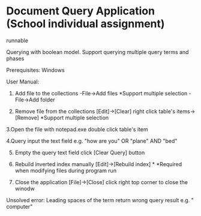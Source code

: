 # Document Query Application (School individual assignment)

runnable

Querying with boolean model. Support querying multiple query terms and phases

Prerequisites:
Windows

User Manual:
1. Add file to the collections
-File->Add files *Support multiple selection
-File->Add folder

2. Remove file from the collections
[Edit]->[Clear]
right click table's items->[Remove] *Support multiple selection

3.Open the file with notepad.exe
double click table's item

4.Query
input the text field
e.g. "how are you" OR "plane" AND "bed"

5. Empty the query text field
click [Clear Query] button

6. Rebuild inverted index manually
[Edit]->[Rebuild index] *
*Required when modifying files during program run

7. Close the application
[File]->[Close]
click right top corner to close the winodw

Unsolved error:
Leading spaces of the term return wrong query result
e.g. "   computer"

